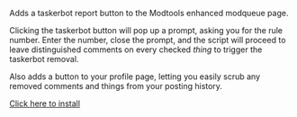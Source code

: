Adds a taskerbot report button to the Modtools enhanced modqueue page.

Clicking the taskerbot button will pop up a prompt, asking you for the rule number. Enter the number, close the prompt, and the script will proceed to leave distinguished comments on every checked _thing_ to trigger the taskerbot removal.

Also adds a button to your profile page, letting you easily scrub any removed comments and things from your posting history.


[Click here to install](https://github.com/paradox460/userscripts/raw/master/taskerbot-enhancements/taskerbot.user.js)
